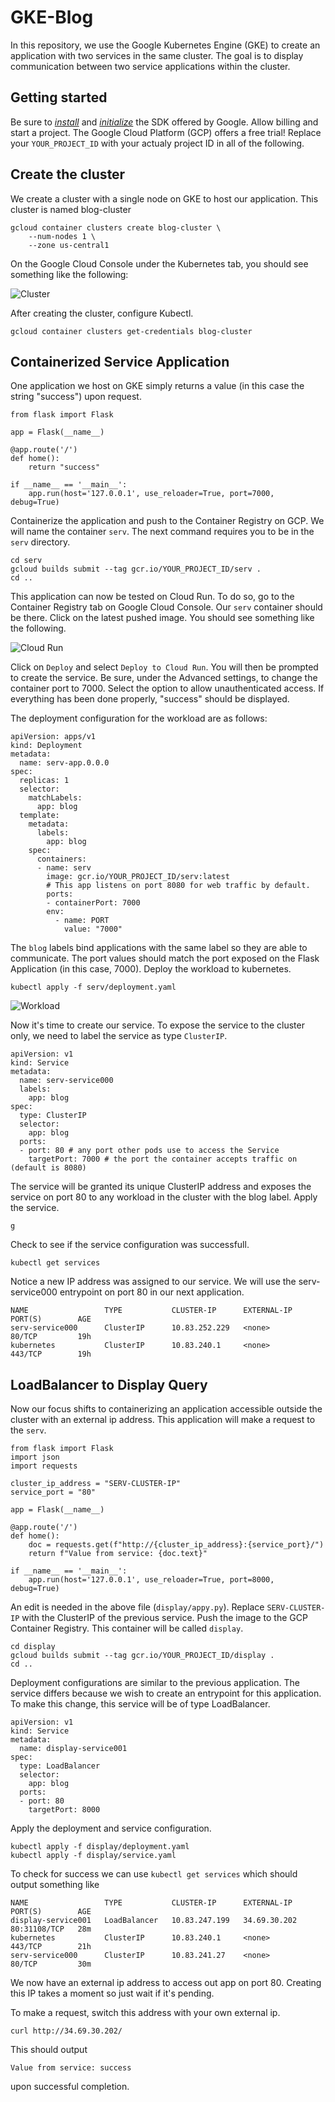 # GKE-Blog

In this repository, we use the Google Kubernetes Engine (GKE) to create an application with two services in the same cluster.
The goal is to display communication between two service applications within the cluster.


## Getting started

Be sure to *[install](https://cloud.google.com/sdk/docs/install)* and *[initialize](https://cloud.google.com/sdk/docs/initializing)* the SDK offered by Google.
Allow billing and start a project.
The Google Cloud Platform (GCP) offers a free trial!
Replace your `YOUR_PROJECT_ID` with your actualy project ID in all of the following.


## Create the cluster

We create a cluster with a single node on GKE to host our application.
This cluster is named blog-cluster
```
gcloud container clusters create blog-cluster \
    --num-nodes 1 \
    --zone us-central1
```
On the Google Cloud Console under the Kubernetes tab, you should see something like the following:

![Cluster](https://github.com/scm-enfuse/GKE-Project/blob/master/images/cluster.png)

After creating the cluster, configure Kubectl.

```
gcloud container clusters get-credentials blog-cluster
```

## Containerized Service Application

One application we host on GKE simply returns a value (in this case the string "success") upon  request.

```
from flask import Flask

app = Flask(__name__)

@app.route('/')
def home():
    return "success"

if __name__ == '__main__':
    app.run(host='127.0.0.1', use_reloader=True, port=7000, debug=True)
```

Containerize the application and push to the Container Registry on GCP.
We will name the container `serv`. The next command requires you to be in the `serv` directory.
```
cd serv
gcloud builds submit --tag gcr.io/YOUR_PROJECT_ID/serv .
cd ..
```

This application can now be tested on Cloud Run.
To do so, go to the Container Registry tab on Google Cloud Console.
Our `serv` container should be there.
Click on the latest pushed image.
You should see something like the following.

![Cloud Run](https://github.com/scm-enfuse/GKE-Project/blob/master/images/run.png)

Click on `Deploy` and select `Deploy to Cloud Run`.
You will then be prompted to create the service.
Be sure, under the Advanced settings, to change the container port to 7000.
Select the option to allow unauthenticated access.
If everything has been done properly, "success" should be displayed.

The deployment configuration for the workload are as follows:

```
apiVersion: apps/v1
kind: Deployment
metadata:
  name: serv-app.0.0.0
spec:
  replicas: 1
  selector:
    matchLabels:
      app: blog
  template:
    metadata:
      labels:
        app: blog
    spec:
      containers:
      - name: serv
        image: gcr.io/YOUR_PROJECT_ID/serv:latest
        # This app listens on port 8080 for web traffic by default.
        ports:
        - containerPort: 7000
        env:
          - name: PORT
            value: "7000"
```
The `blog` labels bind applications with the same label so they are able to communicate.
The port values should match the port exposed on the Flask Application (in this case, 7000).
Deploy the workload to kubernetes.

```
kubectl apply -f serv/deployment.yaml
```
![Workload](https://github.com/scm-enfuse/GKE-Project/blob/master/images/cluster.png/workload.png)

Now it's time to create our service.
To expose the service to the cluster only, we need to label the service as type `ClusterIP`.

```
apiVersion: v1
kind: Service
metadata:
  name: serv-service000
  labels:
    app: blog
spec:
  type: ClusterIP
  selector:
    app: blog
  ports:
  - port: 80 # any port other pods use to access the Service
    targetPort: 7000 # the port the container accepts traffic on (default is 8080)
```

The service will be granted its unique ClusterIP address and exposes the service on port 80 to any workload in the cluster with the blog label.
Apply the service.
```
g
```
Check to see if the service configuration was successfull.
```
kubectl get services
```
Notice a new IP address was assigned to our service.
We will use the serv-service000 entrypoint on port 80 in our next application.

```
NAME                 TYPE           CLUSTER-IP      EXTERNAL-IP    PORT(S)        AGE
serv-service000      ClusterIP      10.83.252.229   <none>         80/TCP         19h
kubernetes           ClusterIP      10.83.240.1     <none>         443/TCP        19h
```

## LoadBalancer to Display Query


Now our focus shifts to containerizing an application accessible outside the cluster with an external ip address.
This application will make a request to the `serv`.

```
from flask import Flask
import json
import requests

cluster_ip_address = "SERV-CLUSTER-IP"
service_port = "80"

app = Flask(__name__)

@app.route('/')
def home():
    doc = requests.get(f"http://{cluster_ip_address}:{service_port}/")
    return f"Value from service: {doc.text}"

if __name__ == '__main__':
    app.run(host='127.0.0.1', use_reloader=True, port=8000, debug=True)
```
An edit is needed in the above file (`display/appy.py`).
Replace `SERV-CLUSTER-IP` with the ClusterIP of the previous service.
Push the image to the GCP Container Registry.
This container will be called `display`.

```
cd display
gcloud builds submit --tag gcr.io/YOUR_PROJECT_ID/display .
cd ..
```

Deployment configurations are similar to the previous application.
The service differs because we wish to create an entrypoint for this application.
To make this change, this service will be of type LoadBalancer.

```
apiVersion: v1
kind: Service
metadata:
  name: display-service001
spec:
  type: LoadBalancer
  selector:
    app: blog
  ports:
  - port: 80
    targetPort: 8000
```

Apply the deployment and service configuration.

```
kubectl apply -f display/deployment.yaml
kubectl apply -f display/service.yaml
```

To check for success we can use `kubectl get services` which should output something like
```
NAME                 TYPE           CLUSTER-IP      EXTERNAL-IP    PORT(S)        AGE
display-service001   LoadBalancer   10.83.247.199   34.69.30.202   80:31108/TCP   28m
kubernetes           ClusterIP      10.83.240.1     <none>         443/TCP        21h
serv-service000      ClusterIP      10.83.241.27    <none>         80/TCP         30m
```
We now have an external ip address to access out app on port 80.
Creating this IP takes a moment so just wait if it's pending.

To make a request, switch this address with your own external ip.
```
curl http://34.69.30.202/
```
This should output
```
Value from service: success
```
upon successful completion.
